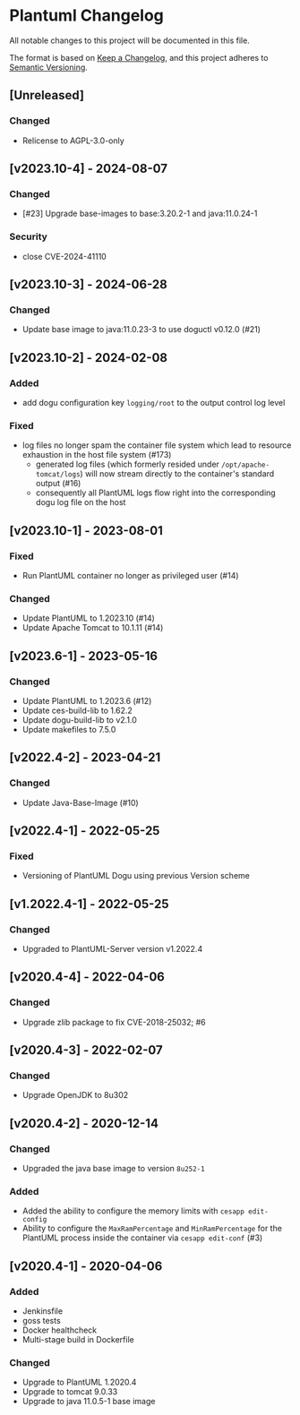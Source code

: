 # Plantuml Changelog
All notable changes to this project will be documented in this file.

The format is based on [Keep a Changelog](https://keepachangelog.com/en/1.0.0/),
and this project adheres to [Semantic Versioning](https://semver.org/spec/v2.0.0.html).

## [Unreleased]
### Changed
- Relicense to AGPL-3.0-only

## [v2023.10-4] - 2024-08-07
### Changed
- [#23] Upgrade base-images to base:3.20.2-1 and java:11.0.24-1 

### Security
- close CVE-2024-41110

## [v2023.10-3] - 2024-06-28
### Changed
- Update base image to java:11.0.23-3 to use doguctl v0.12.0 (#21)

## [v2023.10-2] - 2024-02-08
### Added
- add dogu configuration key `logging/root` to the output control log level 

### Fixed
- log files no longer spam the container file system which lead to resource exhaustion in the host file system (#173)
  - generated log files (which formerly resided under `/opt/apache-tomcat/logs`) will now stream directly to the container's standard output (#16)
  - consequently all PlantUML logs flow right into the corresponding dogu log file on the host

## [v2023.10-1] - 2023-08-01
### Fixed
- Run PlantUML container no longer as privileged user (#14)

### Changed
- Update PlantUML to 1.2023.10 (#14)
- Update Apache Tomcat to 10.1.11 (#14)

## [v2023.6-1] - 2023-05-16
### Changed
- Update PlantUML to 1.2023.6 (#12)
- Update ces-build-lib to 1.62.2
- Update dogu-build-lib to v2.1.0
- Update makefiles to 7.5.0

## [v2022.4-2] - 2023-04-21
### Changed
- Update Java-Base-Image (#10)

## [v2022.4-1] - 2022-05-25
### Fixed
- Versioning of PlantUML Dogu using previous Version scheme

## [v1.2022.4-1] - 2022-05-25
### Changed
- Upgraded to PlantUML-Server version v1.2022.4

## [v2020.4-4] - 2022-04-06
### Changed
- Upgrade zlib package to fix CVE-2018-25032; #6

## [v2020.4-3] - 2022-02-07
### Changed
- Upgrade OpenJDK to 8u302

## [v2020.4-2] - 2020-12-14
### Changed
- Upgraded the java base image to version `8u252-1`

### Added
- Added the ability to configure the memory limits with `cesapp edit-config`
- Ability to configure the `MaxRamPercentage` and `MinRamPercentage` for the PlantUML process inside the container via `cesapp edit-conf` (#3)

## [v2020.4-1] - 2020-04-06
### Added
- Jenkinsfile
- goss tests
- Docker healthcheck
- Multi-stage build in Dockerfile

### Changed
- Upgrade to PlantUML 1.2020.4
- Upgrade to tomcat 9.0.33
- Upgrade to java 11.0.5-1 base image

